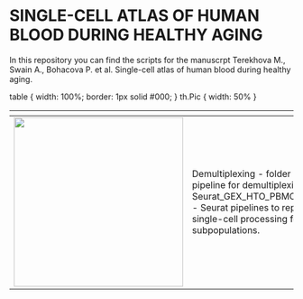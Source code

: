 # SINGLE-CELL ATLAS OF HUMAN BLOOD DURING HEALTHY AGING 

In this repository you can find the scripts for the manuscrpt Terekhova M., Swain A., Bohacova P. et al. Single-cell atlas of human blood during healthy aging.

table {
  width: 100%;
  border: 1px solid #000;
}
th.Pic {
  width: 50%
}


<table>
  <thead>
    <tr>
      <th class="Pic"></th>
      <th class="Text"></th>
    </tr>
  </thead>
 <tr style="height:300px">
    <td><img src="https://user-images.githubusercontent.com/55485726/209450705-139065bc-71ca-4055-90e8-a54c30a3b2a8.png" width="300" height="300"></td>
    <td>
     Demultiplexing - folder with Snakemake pipeline for demultiplexing. 
     Seurat_GEX_HTO_PBMC_subpopulations.R - Seurat pipelines to reproduce the single-cell processing for major PBMC subpopulations.
</td>
 </tr>
</table>
